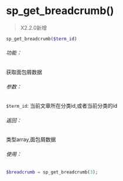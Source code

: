 # sp_get_breadcrumb()

> X2.2.0新增

```php
sp_get_breadcrumb($term_id)
```

###### 功能：
获取面包屑数据

###### 参数：
`$term_id`: 当前文章所在分类id,或者当前分类的id

###### 返回：
类型array,面包屑数据

###### 使用：
```php
$breadcrumb = sp_get_breadcrumb(3);
```






